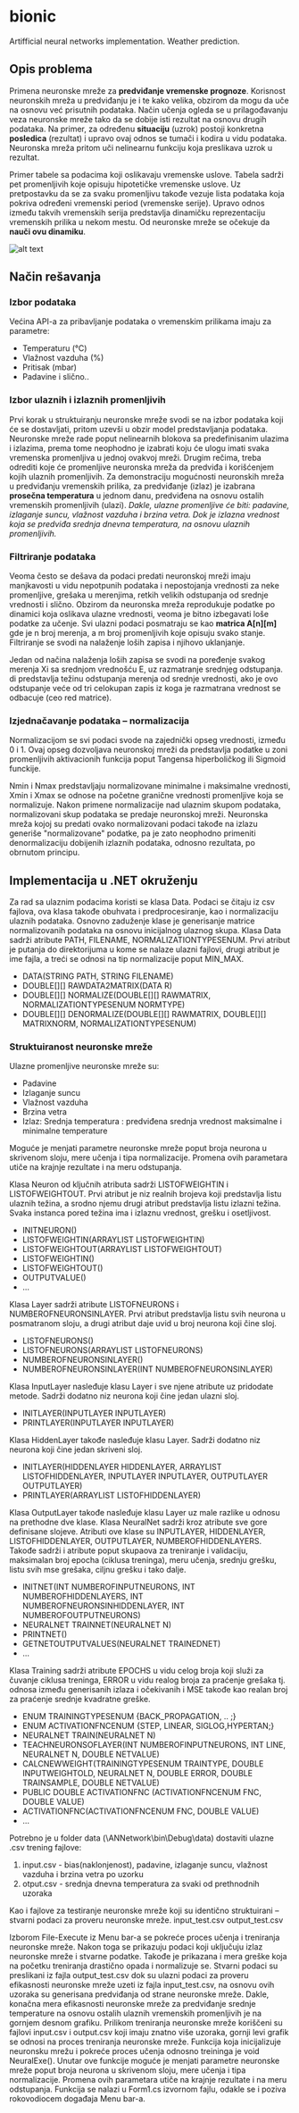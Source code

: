 # bionic
Artifficial neural networks implementation. Weather prediction.

## Opis problema

Primena neuronske mreže za **predviđanje vremenske prognoze**. Korisnost neuronskih mreža u predviđanju je i te kako velika, obzirom da mogu da uče na osnovu već prisutnih podataka. Način učenja ogleda se u prilagođavanju veza neuronske mreže tako da se dobije isti rezultat na osnovu drugih podataka. Na primer, za određenu **situaciju** (uzrok) postoji konkretna **posledica** (rezultat) i upravo ovaj odnos se tumači i kodira u vidu podataka. Neuronska mreža pritom uči nelinearnu funkciju koja preslikava uzrok u rezultat.
 
Primer tabele sa podacima koji oslikavaju vremenske uslove. Tabela sadrži pet promenljivih koje opisuju hipotetičke vremenske uslove. Uz pretpostavku da se za svaku promenljivu takođe vezuje lista podataka koja pokriva određeni vremenski period (vremenske serije). Upravo odnos između takvih vremenskih serija predstavlja dinamičku reprezentaciju vremenskih prilika u nekom mestu. Od neuronske mreže se očekuje da **nauči ovu dinamiku**.

![alt text][window]

[window]: images/window.PNG


## Način rešavanja

### Izbor podataka
Većina API-a za pribavljanje podataka o vremenskim prilikama imaju za parametre:
* Temperaturu (°C)
* Vlažnost vazduha (%)
* Pritisak (mbar)
* Padavine i slično..

### Izbor ulaznih i izlaznih promenljivih
Prvi korak u struktuiranju neuronske mreže svodi se na izbor podataka koji će se dostavljati, pritom uzevši u obzir model predstavljanja podataka. Neuronske mreže rade poput nelinearnih blokova sa predefinisanim ulazima i izlazima, prema tome neophodno je izabrati koju će ulogu imati svaka vremenska promenljiva u jednoj ovakvoj mreži. Drugim rečima, treba odrediti koje će promenljive neuronska mreža da predviđa i korišćenjem kojih ulaznih promenljivih. Za demonstraciju mogućnosti neuronskih mreža u predviđanju vremenskih prilika, za predviđanje (izlaz) je izabrana **prosečna temperatura** u jednom danu, predviđena na osnovu ostalih vremenskih promenljivih (ulazi). *Dakle, ulazne promenljive će biti: padavine, izlaganje suncu, vlažnost vazduha i brzina vetra. Dok je izlazna vrednost koja se predviđa srednja dnevna temperatura, na osnovu ulaznih promenljivih.*

### Filtriranje podataka
Veoma često se dešava da podaci predati neuronskoj mreži imaju manjkavosti u vidu nepotpunih podataka i nepostojanja vrednosti za neke promenljive, grešaka u merenjima, retkih velikih odstupanja od srednje vrednosti i slično. Obzirom da neuronska mreža reprodukuje podatke po dinamici koja oslikava ulazne vrednosti, veoma je bitno izbegavati loše podatke za učenje. Svi ulazni podaci posmatraju se kao **matrica A[n][m]** gde je n broj merenja, a m broj promenljivih koje opisuju svako stanje. Filtriranje se svodi na nalaženje loših zapisa i njihovo uklanjanje.
 
Jedan od načina nalaženja loših zapisa se svodi na poređenje svakog merenja Xi sa srednjom vrednošću E, uz razmatranje srednjeg odstupanja. di predstavlja težinu odstupanja merenja od srednje vrednosti, ako je ovo odstupanje veće od tri celokupan zapis iz koga je razmatrana vrednost se odbacuje (ceo red matrice).

### Izjednačavanje podataka – normalizacija
Normalizacijom se svi podaci svode na zajednički opseg vrednosti, između 0 i 1. Ovaj opseg dozvoljava neuronskoj mreži da predstavlja podatke u zoni promenljivih aktivacionih funkcija poput Tangensa hiperboličkog ili Sigmoid funckije. 
 
Nmin i Nmax predstavljaju normalizovane minimalne i maksimalne vrednosti, Xmin i Xmax se odnose na početne granične vrednosti promenljive koja se normalizuje. Nakon primene normalizacije nad ulaznim skupom podataka, normalizovani skup podataka se predaje neuronskoj mreži. Neuronska mreža kojoj su predati ovako normalizovani podaci takođe na izlazu generiše "normalizovane" podatke, pa je zato neophodno primeniti denormalizaciju dobijenih izlaznih podataka, odnosno rezultata, po obrnutom principu.


## Implementacija u .NET okruženju

Za rad sa ulaznim podacima koristi se klasa Data. Podaci se čitaju iz csv fajlova, ova klasa takođe obuhvata i predprocesiranje, kao i normalizaciju ulaznih podataka. Osnovno zaduženje klase je generisanje matrice normalizovanih podataka na osnovu inicijalnog ulaznog skupa. Klasa Data sadrži atribute PATH, FILENAME, NORMALIZATIONTYPESENUM. Prvi atribut je putanja do direktorijuma u kome se nalaze ulazni fajlovi, drugi atribut je ime fajla, a treći se odnosi na tip normalizacije poput MIN_MAX.

*	DATA(STRING PATH, STRING FILENAME)
*	DOUBLE[][] RAWDATA2MATRIX(DATA R)
*	DOUBLE[][] NORMALIZE(DOUBLE[][] RAWMATRIX, NORMALIZATIONTYPESENUM NORMTYPE)
*	DOUBLE[][] DENORMALIZE(DOUBLE[][] RAWMATRIX, DOUBLE[][] MATRIXNORM, NORMALIZATIONTYPESENUM)

### Struktuiranost neuronske mreže
Ulazne promenljive neuronske mreže su:
* Padavine
*	Izlaganje suncu
*	Vlažnost vazduha
*	Brzina vetra
*	Izlaz: Srednja temperatura : predviđena srednja vrednost maksimalne i minimalne temperature

Moguće je menjati parametre neuronske mreže poput broja neurona u skrivenom sloju, mere učenja i tipa normalizacije. Promena ovih parametara utiče na krajnje rezultate i na meru odstupanja.

Klasa Neuron od ključnih atributa sadrži LISTOFWEIGHTIN i  LISTOFWEIGHTOUT. Prvi atribut je niz realnih brojeva koji predstavlja listu ulaznih težina, a srodno njemu drugi atribut predstavlja listu izlazni težina. Svaka instanca pored težina ima i izlaznu vrednost, grešku i osetljivost.
*	INITNEURON() 
*	LISTOFWEIGHTIN(ARRAYLIST<DOUBLE> LISTOFWEIGHTIN)
*	LISTOFWEIGHTOUT(ARRAYLIST<DOUBLE> LISTOFWEIGHTOUT)
*	LISTOFWEIGHTIN()
*	LISTOFWEIGHTOUT()
*	OUTPUTVALUE()
*	...
  
Klasa Layer sadrži atribute LISTOFNEURONS i NUMBEROFNEURONSINLAYER. Prvi atribut predstavlja listu svih neurona u posmatranom sloju, a drugi atribut daje uvid u broj neurona koji čine sloj.
*	LISTOFNEURONS()
*	LISTOFNEURONS(ARRAYLIST<NEURON> LISTOFNEURONS)
*	NUMBEROFNEURONSINLAYER()
*	NUMBEROFNEURONSINLAYER(INT NUMBEROFNEURONSINLAYER)
  
Klasa InputLayer nasleđuje klasu Layer i sve njene atribute uz pridodate metode. Sadrži dodatno niz neurona koji čine jedan ulazni sloj.
*	INITLAYER(INPUTLAYER INPUTLAYER)
*	PRINTLAYER(INPUTLAYER INPUTLAYER)

Klasa HiddenLayer takođe nasleđuje klasu Layer. Sadrži dodatno niz neurona koji čine jedan skriveni sloj.
*	INITLAYER(HIDDENLAYER HIDDENLAYER, ARRAYLIST<HIDDENLAYER> LISTOFHIDDENLAYER, INPUTLAYER INPUTLAYER, OUTPUTLAYER OUTPUTLAYER)
*	PRINTLAYER(ARRAYLIST<HIDDENLAYER> LISTOFHIDDENLAYER)
  
Klasa OutputLayer takođe nasleđuje klasu Layer uz male razlike  u odnosu na prethodne dve klase.
Klasa NeuralNet sadrži kroz atribute sve gore definisane slojeve. Atributi ove klase su INPUTLAYER, HIDDENLAYER, LISTOFHIDDENLAYER, OUTPUTLAYER, NUMBEROFHIDDENLAYERS. Takođe sadrži i atribute poput skupaova  za treniranje i validaciju, maksimalan broj epocha (ciklusa treninga), meru učenja, srednju grešku, listu svih mse grešaka, ciljnu grešku i tako dalje.
*	INITNET(INT NUMBEROFINPUTNEURONS, INT NUMBEROFHIDDENLAYERS, INT NUMBEROFNEURONSINHIDDENLAYER, INT NUMBEROFOUTPUTNEURONS)
*	NEURALNET TRAINNET(NEURALNET N)
*	PRINTNET()
*	GETNETOUTPUTVALUES(NEURALNET TRAINEDNET)
*	...

Klasa Training sadrži atribute EPOCHS u vidu celog broja koji služi za čuvanje ciklusa treninga, ERROR u vidu realog broja za praćenje grešaka tj. odnosa između generisanih izlaza i očekivanih i MSE takođe kao realan broj za praćenje srednje kvadratne greške.
*	ENUM TRAININGTYPESENUM {BACK_PROPAGATION, .. ;}
*	ENUM ACTIVATIONFNCENUM {STEP, LINEAR, SIGLOG,HYPERTAN;}
*	NEURALNET TRAIN(NEURALNET N)
*	TEACHNEURONSOFLAYER(INT NUMBEROFINPUTNEURONS, INT LINE, NEURALNET N, DOUBLE NETVALUE)
*	CALCNEWWEIGHT(TRAININGTYPESENUM TRAINTYPE, DOUBLE INPUTWEIGHTOLD, NEURALNET N, DOUBLE ERROR, DOUBLE TRAINSAMPLE, DOUBLE NETVALUE)
*	PUBLIC DOUBLE ACTIVATIONFNC (ACTIVATIONFNCENUM FNC, DOUBLE VALUE)
*	ACTIVATIONFNC(ACTIVATIONFNCENUM FNC, DOUBLE VALUE)
*	…

Potrebno je u folder data (\ANNetwork\bin\Debug\data) dostaviti ulazne .csv trening fajlove:
1. input.csv - bias(naklonjenost), padavine, izlaganje suncu, vlažnost vazduha i brzina vetra po uzorku
2. otput.csv - srednja dnevna temperatura za svaki od prethnodnih uzoraka

Kao i fajlove za testiranje neuronske mreže koji su identično struktuirani – stvarni podaci za proveru neuronske mreže.
input_test.csv
output_test.csv

Izborom File-Execute iz Menu bar-a se pokreće proces učenja i treniranja neuronske mreže. Nakon toga se prikazuju podaci koji uključuju izlaz neuronske mreže i stvarne podatke. Takođe je prikazana i mera greške koja na početku treniranja drastično opada i normalizuje se. Stvarni podaci su preslikani iz fajla output_test.csv dok su ulazni podaci za proveru efikasnosti neuronske mreže uzeti iz fajla input_test.csv, na osnovu ovih uzoraka su generisana predviđanja od strane neuronske mreže. Dakle, konačna mera efikasnosti neuronske mreže za predviđanje srednje temperature na osnovu ostalih ulaznih vremenskih promenljivih je na gornjem desnom grafiku. Prilikom treniranja neuronske mreže koriščeni su fajlovi input.csv i output.csv koji imaju znatno više uzoraka, gornji levi grafik se odnosi na proces treniranja neuronske mreže.
Funkcija koja inicijalizuje neuronsku mrežu i pokreće proces učenja odnosno treininga je void NeuralExe(). Unutar ove funkcije moguće je menjati parametre neuronske mreže poput broja neurona u skrivenom sloju, mere učenja i tipa normalizacije. Promena ovih parametara utiče na krajnje rezultate i na meru odstupanja. Funkcija se nalazi u Form1.cs izvornom fajlu, odakle se i poziva rokovodiocem događaja Menu bar-a.
